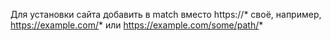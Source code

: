 Для установки сайта добавить в match вместо https://* своё, например, https://example.com/* или https://example.com/some/path/*

